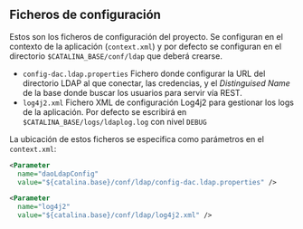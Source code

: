 
## Ficheros de configuración

Estos son los ficheros de configuración del proyecto. Se configuran en el contexto de la aplicación (```context.xml```) y por defecto se configuran en el directorio ``` $CATALINA_BASE/conf/ldap ``` que deberá crearse.

 - ```config-dac.ldap.properties```  Fichero donde configurar la URL del directorio LDAP al que conectar, las credencias, y el *Distinguised Name* de la base donde buscar los usuarios para servir vía REST.
 - ```log4j2.xml``` Fichero XML de configuración Log4j2 para gestionar los logs de la aplicación. Por defecto se escribirá en ```$CATALINA_BASE/logs/ldaplog.log```  con nivel ```DEBUG```

La ubicación de estos ficheros se especifica como parámetros en el ```context.xml```:

```xml
<Parameter 
  name="daoLdapConfig"
  value="${catalina.base}/conf/ldap/config-dac.ldap.properties" />

<Parameter
  name="log4j2"
  value="${catalina.base}/conf/ldap/log4j2.xml" />

```

